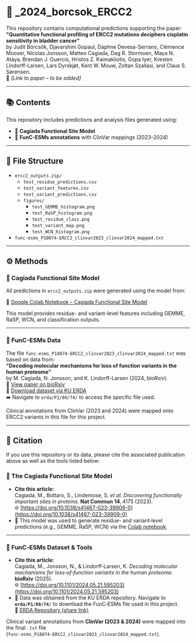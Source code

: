 # 🧬 _2024_borcsok_ERCC2

This repository contains computational predictions supporting the paper:  
**"Quantitative functional profiling of ERCC2 mutations deciphers cisplatin sensitivity in bladder cancer"**  
by Judit Börcsök, Djavarshini Gopaul, Daphne Devesa-Serrano, Clémence Mooser, Nicolas Jonsson, Matteo Cagiada, Dag R. Stormoen, Maya N. Ataya, Brendan J. Guercio, Hristos Z. Kaimakliotis, Gopa Iyer, Kresten Lindorff-Larsen, Lars Dyrskjøt, Kent W. Mouw, Zoltan Szallasi, and Claus S. Sørensen.  
📄 *[Link to paper – to be added]*

---

## 📚 Contents

This repository includes predictions and analysis files generated using:

- 🧪 **Cagiada Functional Site Model**
- 🧬 **FunC-ESMs annotations** with ClinVar mappings (2023–2024)

---

## 📁 File Structure

- `ercc2_outputs.zip/`
  - `test_residue_predictions.csv`
  - `test_variant_features.csv`
  - `test_variant_predictions.csv`
  - `figures/`
    - `test_GEMME_histogram.png`
    - `test_RaSP_histogram.png`
    - `test_residue_class.png`
    - `test_variant_map.png`
    - `test_WCN_histogram.png`
- `func-esms_P18074-ERCC2_clinvar2023_clinvar2024_mapped.txt`

---

## ⚙️ Methods

### 🧪 Cagiada Functional Site Model

All predictions in `ercc2_outputs.zip` were generated using the model from:

📎 [Google Colab Notebook – Cagiada Functional Site Model](https://colab.research.google.com/github/KULL-Centre/_2022_functional-sites-cagiada/blob/main/Functional_site_model.ipynb)

This model provides residue- and variant-level features including GEMME, RaSP, WCN, and classification outputs.

---

### 🧬 FunC-ESMs Data

The file `func-esms_P18074-ERCC2_clinvar2023_clinvar2024_mapped.txt` was based on data from:  
**"Decoding molecular mechanisms for loss of function variants in the human proteome"**  
by M. Cagiada, N. Jonsson, and K. Lindorff-Larsen (2024, *bioRxiv*).  
📄 [View paper on bioRxiv](https://www.biorxiv.org/content/10.1101/2024.05.21.595203v2)  
💾 [Download dataset via KU ERDA](https://sid.erda.dk/cgi-sid/ls.py?share_id=DUWFpyjZp0)  
➡️ Navigate to `erda/P1/80/74/` to access the specific file used.

Clinical annotations from ClinVar (2023 and 2024) were mapped onto ERCC2 variants in this file for this project.

---

## 📌 Citation

If you use this repository or its data, please cite the associated publication above as well as the tools listed below:

### 🧪 The Cagiada Functional Site Model  
- **Cite this article:**  
  Cagiada, M., Bottaro, S., Lindemose, S. *et al.* _Discovering functionally important sites in proteins_. **Nat Commun** **14**, 4175 (2023).  
  🌐 [https://doi.org/10.1038/s41467-023-39909-0](https://doi.org/10.1038/s41467-023-39909-0)  
- 🧭 This model was used to generate residue- and variant‑level predictions (e.g., GEMME, RaSP, WCN) via the [Colab notebook](https://colab.research.google.com/github/KULL-Centre/_2022_functional-sites-cagiada/blob/main/Functional_site_model.ipynb).

---

### 🧬 FunC‑ESMs Dataset & Tools  
- **Cite this article:**  
  Cagiada, M., Jonsson, N., & Lindorff‑Larsen, K. _Decoding molecular mechanisms for loss‑of‑function variants in the human proteome_. **bioRxiv** (2025).  
  🌐 [https://doi.org/10.1101/2024.05.21.595203](https://doi.org/10.1101/2024.05.21.595203)  
- 💾 Data was obtained from the KU ERDA repository. Navigate to **`erda/P1/80/74/`** to download the FunC‑ESMs file used in this project.  
  📎 [ERDA Repository (share link)](https://sid.erda.dk/cgi-sid/ls.py?share_id=DUWFpyjZp0)

Clinical variant annotations from **ClinVar (2023 & 2024)** were mapped into the final `.txt` file (`func‑esms_P18074‑ERCC2_clinvar2023_clinvar2024_mapped.txt`).
